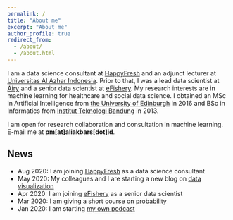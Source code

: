 ```yaml
---
permalink: /
title: "About me"
excerpt: "About me"
author_profile: true
redirect_from: 
  - /about/
  - /about.html
---
```


I am a data science consultant at [HappyFresh](https://www.happyfresh.id/) and an adjunct lecturer at [Universitas Al Azhar Indonesia](https://uai.ac.id/). Prior to that, I was a lead data scientist at [Airy](https://www.airyrooms.com/) and a senior data scientist at [eFishery](https://efishery.com/). My research interests are in machine learning for healthcare and social data science. I obtained an MSc in Artificial Intelligence from [the University of Edinburgh](https://www.ed.ac.uk/) in 2016 and BSc in Informatics from [Institut Teknologi Bandung](https://www.itb.ac.id/) in 2013.

I am open for research collaboration and consultation in machine learning. E-mail me at **pm[at]aliakbars[dot]id**.

## News

* Aug 2020: I am joining [HappyFresh](https://www.happyfresh.id/) as a data science consultant
* May 2020: My colleagues and I are starting a new blog on [data visualization](https://grafik.tentangdata.com/)
* Apr 2020: I am joining [eFishery](https://efishery.com/) as a senior data scientist
* Mar 2020: I am giving a short course on [probability](https://www.youtube.com/playlist?list=PLvLX5-kC2DXaUM8eB8vgBbhjtMCLmI3x2)
* Jan 2020: I am starting [my own podcast](https://open.spotify.com/show/68M1vH2k21fsTFibovdYWl?si=rdWYPbMETxa0nZlVxilJ8g)